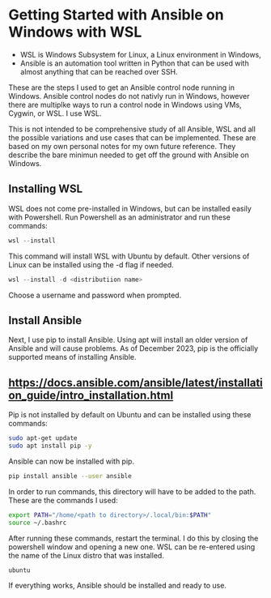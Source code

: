 # Getting Started with Ansible on Windows with WSL

- WSL is Windows Subsystem for Linux, a Linux environment in Windows,
- Ansible is an automation tool written in Python that can be used with almost anything that can be reached over SSH. 

These are the steps I used to get an Ansible control node running in Windows. Ansible control nodes do not nativly run in Windows, however there are multiplke ways to run a control node in Windows using VMs, Cygwin, or WSL. I use WSL.

This is not intended to be comprehensive study of all Ansible, WSL and all the possible variations and use cases that can be implemented. These are based on my own personal notes for my own future reference. They describe the bare minimun needed to get off the ground with Ansible on Windows.

## Installing WSL

WSL does not come pre-installed in Windows, but can be installed easily with Powershell. Run Powershell as an administrator and run these commands:

```powershell
wsl --install
```

This command will install WSL with Ubuntu by default. Other versions of Linux can be installed using the -d flag if needed.

```powershell
wsl --install -d <distributiion name>
```

Choose a username and password when prompted.

## Install Ansible

Next, I use pip to install Ansible. Using apt will install an older version of Ansible and will cause problems. As of December 2023, pip is the officially supported means of installing Ansible.

## https://docs.ansible.com/ansible/latest/installation_guide/intro_installation.html

Pip is not installed by default on Ubuntu and can be installed using these commands:

```bash
sudo apt-get update
sudo apt install pip -y
```

Ansible can now be installed with pip.

```bash
pip install ansible --user ansible
```

In order to run commands, this directory will have to be added to the path. These are the commands I used:

```bash
export PATH="/home/<path to directory>/.local/bin:$PATH"
source ~/.bashrc
```

After running these commands, restart the terminal. I do this by closing the powershell window and opening a new one. WSL can be re-entered using the name of the Linux distro that was installed.

```powershell
ubuntu
```

If everything works, Ansible should be installed and ready to use.
